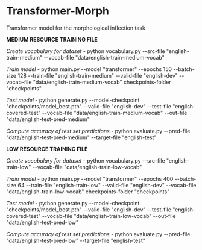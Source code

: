 # Transformer-Morph
Transformer model for the morphological inflection task

**MEDIUM RESOURCE TRAINING FILE**

*Create vocabulary for dataset* - python vocabulary.py --src-file "english-train-medium" --vocab-file "data/english-train-medium-vocab"

*Train model* - python main.py --model "transformer" --epochs 150 --batch-size 128 --train-file "english-train-medium" --valid-file "english-dev" --vocab-file "data/english-train-medium-vocab" checkpoints-folder "checkpoints"

*Test model* - python generate.py --model-checkpoint "checkpoints/model_best.pth" --valid-file "english-dev" --test-file "english-covered-test" --vocab-file "data/english-train-medium-vocab" --out-file "data/english-test-pred-medium"

*Compute accuracy of test set predictions* - python evaluate.py --pred-file "data/english-test-pred-medium" --target-file "english-test"


**LOW RESOURCE TRAINING FILE**

*Create vocabulary for dataset* - python vocabulary.py --src-file "english-train-low" --vocab-file "data/english-train-low-vocab"

*Train model* - python main.py --model "transformer" --epochs 400 --batch-size 64 --train-file "english-train-low" --valid-file "english-dev" --vocab-file "data/english-train-low-vocab"  checkpoints-folder "checkpoints"

*Test model* - python generate.py --model-checkpoint "checkpoints/model_best.pth" --valid-file "english-dev" --test-file "english-covered-test" --vocab-file "data/english-train-low-vocab" --out-file "data/english-test-pred-low"

*Compute accuracy of test set predictions* - python evaluate.py --pred-file "data/english-test-pred-low" --target-file "english-test"